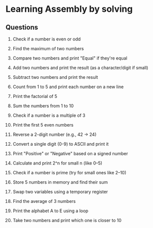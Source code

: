 # Learning Assembly by solving

## Questions

1. Check if a number is even or odd

2. Find the maximum of two numbers

3. Compare two numbers and print "Equal" if they're equal

4. Add two numbers and print the result (as a character/digit if small)

5. Subtract two numbers and print the result

6. Count from 1 to 5 and print each number on a new line

7. Print the factorial of 5

8. Sum the numbers from 1 to 10

9. Check if a number is a multiple of 3

10. Print the first 5 even numbers

11. Reverse a 2-digit number (e.g., 42 → 24)

12. Convert a single digit (0-9) to ASCII and print it

13. Print "Positive" or "Negative" based on a signed number

14. Calculate and print 2^n for small n (like 0–5)

15. Check if a number is prime (try for small ones like 2–10)

16. Store 5 numbers in memory and find their sum

17. Swap two variables using a temporary register

18. Find the average of 3 numbers

18. Print the alphabet A to E using a loop

19. Take two numbers and print which one is closer to 10
